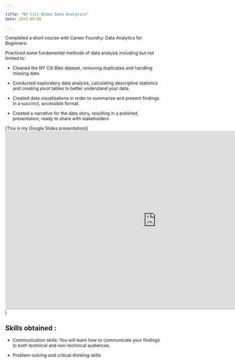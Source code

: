 ```yaml
---

title: "NY Citi Bikes Data Analytics"
date: 2023-09-08

---
```


Completed a short course with Career Foundry: Data Analytics for Beginners.

Practiced some fundamental methods of data analysis including but not limited to:

* Cleaned the NY Citi Bike dataset, removing duplicates and handling missing data.
  
* Conducted exploratory data analysis, calculating descriptive statistics and creating pivot tables to better understand your data.
  
* Created data visualizations in order to summarize and present findings in a succinct, accessible format.
  
* Created a narrative for the data story, resulting in a polished, presentation, ready to share with stakeholders

[This is my Google Slides presentation](<iframe src="https://docs.google.com/presentation/d/e/2PACX-1vTyw_s2fj06y9udMUYU60ghvO9y9j0qANXJ9dTEdMqtvpPSDNEgCs7Mn5CVB_Pg4NTMzVqCPdmGOy6j/embed?start=true&loop=true&delayms=3000" frameborder="0" width="960" height="569" allowfullscreen="true" mozallowfullscreen="true" webkitallowfullscreen="true"></iframe>)

## Skills obtained :

 * Communication skills: You will learn how to communicate your findings to both technical and non-technical audiences.
   
* Problem-solving and critical-thinking skills

